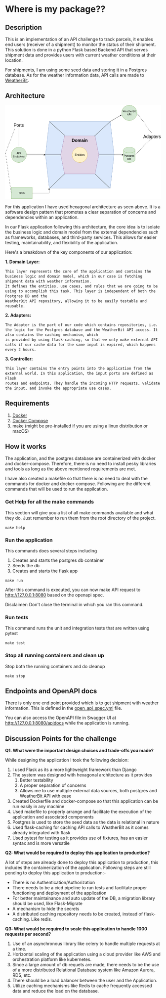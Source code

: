 # Where is my package??

## Description
This is an implementation of an API challenge to track parcels, it enables end users 
(receiver of a shipment) to monitor the status of their shipment.
This solution is done in a python Flask based Backend API that serves shipment data and provides users 
with current weather conditions at their location. 

For shipments, I am using some seed data and storing it in a Postgres database.
As for the weather information data, API calls are made to [WeatherBit](https://www.weatherbit.io/api/weather-current).

## Architecture

![Hexagonal Architecture](architecture/hexagonal_architecture.drawio.png)

For this application I have used hexagonal architecture as seen above. It is a software design pattern that promotes a clear separation
of concerns and dependencies within an application.

In our Flask application following this architecture, the core idea is to isolate the business logic and domain model 
from the external dependencies such as frameworks, databases, and third-party services. This allows for easier testing, maintainability, and flexibility of the application.

Here's a breakdown of the key components of our application:

**1. Domain Layer:** 

    This layer represents the core of the application and contains the business logic and domain model, which in our case is fetching shipment data with weather information. 
    It defines the entities, use cases, and rules that we are going to be using to accomplish this task. This layer is independent of both the Postgres DB and the 
    WeatherBit API repository, allowing it to be easily testable and reusable.


**2. Adapters:**

    The Adapter is the part of our code which contains repositories, i.e. the logic for the Postgres database and the WeatherBit API access. It also contains the caching mechanism, which
    is provided by using flask-caching, so that we only make external API calls if our cache data for the same input is expired, which happens every 2 hours.

**3. Controller:** 

    This layer contains the entry points into the application from the external world. In this application, the input ports are defined as Flask 
    routes and endpoints. They handle the incoming HTTP requests, validate the input, and invoke the appropriate use cases.


## Requirements

1. [Docker](https://www.docker.com/)
2. [Docker Compose](https://docs.docker.com/compose/install/)
3. make (might be pre-installed if you are using a linux distribution or macOS)

## How it works

The application, and the postgres database are containerized with docker and docker-compose. Therefore, there is no need to install pesky libraries and tools as long as the above 
mentioned requirements are met.

I have also created a makefile so that there is no need to deal with the commands for docker and docker-compose. Following are the different commands that will be used to run the 
appilcation.

### Get Help for all the make commands
This section will give you a list of all make commands available and what they do. Just remember to run them from the root directory of the project.


```shell
make help
```

### Run the application
This commands does several steps including
1. Creates and starts the postgres db container
2. Seeds the db 
3. Creates and starts the flask app

```shell
make run
```

After this command is executed, you can now make API request to http://127.0.0.1:8080 based on the openapi spec.

Disclaimer: Don't close the terminal in which you ran this command.

### Run tests
This command runs the unit and integration tests that are written using pytest

```shell
make test
```

### Stop all running containers and clean up
Stop both the running containers and do cleanup

```shell
make stop
```

## Endpoints and OpenAPI docs

There is only one end point provided which is to get shipment with weather information. This is defined in the [open_api_spec.yml](open_api_spec.yml) file.

You can also access the OpenAPI file in Swagger UI at http://127.0.0.1:8080/apidocs while the application is running.

## Discussion Points for the challenge

**Q1. What were the important design choices and trade-offs you made?**

While designing the application I took the following decision:

1. I used Flask as its a more lightweight framework than Django
2. The system was designed with hexagonal architecture as it provides
    1. Better testability 
    2. A proper separation of concerns
    3. Allows me to use multiple external data sources, both postgres and WeatherBit API with ease
3. Created Dockerfile and docker-compose so that this application can be run easily in any machine
4. Used makefile to properly arrange and facilitate the execution of the application and associated components
5. Postgres is used to store the seed data as the data is relational in nature
6. Used flask-caching for caching API calls to WeatherBit as it comes already integrated with flask
7. Used pytest for testing as it provides use of fixtures, has an easier syntax and is more versatile


**Q2: What would be required to deploy this application to production?**

A lot of steps are already done to deploy this application to production, this includes the containerization of the application.
Following steps are still pending to deploy this application to production:-
  - There is no Authentication/Authorization
  - There needs to be a cicd pipeline to run tests and facilitate proper functioning and deployment of the application
  - For better maintainance and auto update of the DB, a migration library should be used, like Flask-Migrate
  - A mechanism to hide the secrets
  - A distributed caching repository needs to be created, instead of flask-caching. Like redis. 


**Q3: What would be required to scale this application to handle 1000 requests per second?**

1. Use of an asynchronous library like celery to handle multiple requests at a time.
2. Horizontal scaling of the application using a cloud provider like AWS and orchestration platform like kubernetes.
3. Since a large amount of db requets are made, there needs to be the use of a more distributed Relational Database system like Amazon Aurora, RDS, etc.
4. There should be a load balancer between the user and the Application.
5. Utilize caching mechanisms like Redis to cache frequently accessed data and reduce the load on the database.
